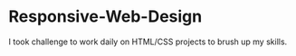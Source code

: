 # Responsive-Web-Design
I took challenge to work daily on HTML/CSS projects to brush up my skills. 
